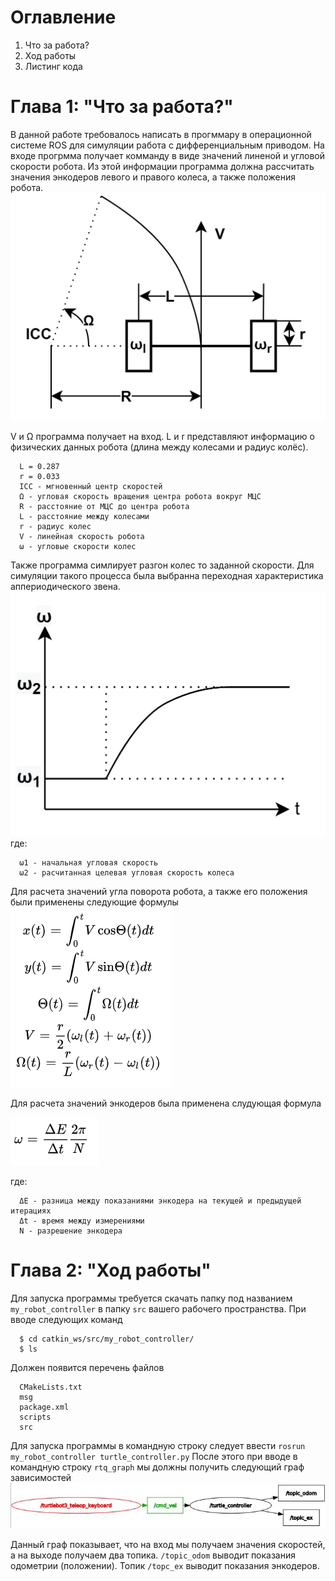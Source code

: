 # Оглавление
1. Что за работа?
2. Ход работы
3. Листинг кода
# Глава 1: "Что за работа?"
В данной работе требовалось написать в прогммару в операционной системе ROS для симуляции работа с дифференциальным приводом.
На входе прогрмма получает комманду в виде значений линеной и угловой скорости робота. Из этой информации программа должна рассчитать значения энкодеров левого и правого колеса, а также положения робота.
![Дифференциальный привод](./img/diff.png)

V и Ω программа получает на вход. L и r представляют информацию о физических данных робота (длина между колесами и радиус колёс). 
```
  L = 0.287
  r = 0.033
  ICC - мгновенный центр скоростей 
  Ω - угловая скорость вращения центра робота вокруг МЦС 
  R - расстояние от МЦС до центра робота 
  L - расстояние между колесами 
  r - радиус колес 
  V - линейная скорость робота 
  ω - угловые скорости колес
```
Также программа симлирует разгон колес то заданной скорости. Для симуляции такого процесса была выбранна переходная характеристика аппериодического звена.
 ![Апериодическое звено](./img/lowpass.png)
 где:
 ```
   ω1 - начальная угловая скорость
   ω2 - расчитанная целевая угловая скорость колеса
 ```
Для расчета значений угла поворота робота, а также его положения были применены следующие формулы
![Интегрирование](./img/int.png)

Для расчета значений энкодеров была применена слудующая формула

![Энкодеры](./img/encoder.png)

где:
```
  ΔE - разница между показаниями энкодера на текущей и предыдущей итерациях 
  Δt - время между измерениями 
  N - разрешение энкодера
```

# Глава 2: "Ход работы"
Для запуска программы требуется скачать папку под названием ```my_robot_controller``` в папку ```src``` вашего рабочего пространства. 
При вводе следующих команд
```
  $ cd catkin_ws/src/my_robot_controller/
  $ ls
```
Должен появится перечень файлов 
```
  CMakeLists.txt
  msg
  package.xml
  scripts
  src
```
Для запуска программы в командную строку следует ввести ```rosrun my_robot_controller turtle_controller.py```
После этого при вводе в командную строку ```rtq_graph``` мы должны получить следующий граф зависимостей
![Граф зависимостей](./img/graph.JPG)

Данный граф показывает, что на вход мы получаем значения скоростей, а на выходе получаем два топика. ```/topic_odom``` выводит показания одометрии (положении). Топик ```/topc_ex``` выводит показания энкодеров.
